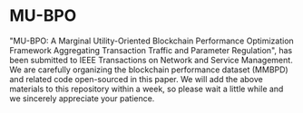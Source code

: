 # MU-BPO
"MU-BPO: A Marginal Utility-Oriented Blockchain Performance Optimization Framework Aggregating Transaction Traffic and Parameter Regulation", has been submitted to IEEE Transactions on Network and Service Management.
We are carefully organizing the blockchain performance dataset (MMBPD) and related code open-sourced in this paper. We will add the above materials to this repository within a week, so please wait a little while and we sincerely appreciate your patience.

